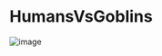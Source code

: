 # HumansVsGoblins
![image](https://user-images.githubusercontent.com/64383152/178026125-d5eca62a-1393-4c5e-ac1b-dff4d6b279dd.png)
